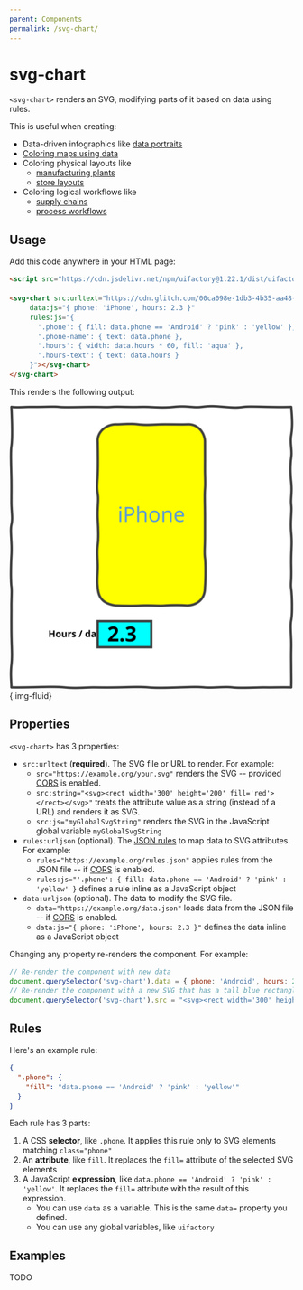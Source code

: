 ```yaml
---
parent: Components
permalink: /svg-chart/
---
```


# svg-chart

`<svg-chart>` renders an SVG, modifying parts of it based on data using rules.

This is useful when creating:

- Data-driven infographics like [data portraits](https://gramener.com/gramex/guide/workshop/data-portraits/)
- [Coloring maps using data](https://gramener.com/cartogram/)
- Coloring physical layouts like
  - [manufacturing plants](https://gramener.com/processmonitor/monitor)
  - [store layouts](https://gramener.com/store/retail_store_layout)
- Coloring logical workflows like
  - [supply chains](https://gramener.com/store/retail_supply_chain)
  - [process workflows](https://gramener.com/servicerequests/)

## Usage

Add this code anywhere in your HTML page:

```html
<script src="https://cdn.jsdelivr.net/npm/uifactory@1.22.1/dist/uifactory.min.js" import="@svg-chart"></script>

<svg-chart src:urltext="https://cdn.glitch.com/00ca098e-1db3-4b35-aa48-6155f65df538%2Fphone.svg?v=1623937023597"
     data:js="{ phone: 'iPhone', hours: 2.3 }"
     rules:js="{
       '.phone': { fill: data.phone == 'Android' ? 'pink' : 'yellow' },
       '.phone-name': { text: data.phone },
       '.hours': { width: data.hours * 60, fill: 'aqua' },
       '.hours-text': { text: data.hours }
     }"></svg-chart>
</svg-chart>
```

This renders the following output:

![svg-chart phone example output](img/svg-chart-phone.svg){.img-fluid}

## Properties

`<svg-chart>` has 3 properties:

- `src:urltext` (**required**). The SVG file or URL to render. For example:
  - `src="https://example.org/your.svg"` renders the SVG -- provided
    [CORS](https://developer.mozilla.org/en-US/docs/Web/HTTP/CORS) is enabled.
  - `src:string="<svg><rect width='300' height='200' fill='red'></rect></svg>"` treats the
    attribute value as a string (instead of a URL) and renders it as SVG.
  - `src:js="myGlobalSvgString"` renders the SVG in the JavaScript global variable `myGlobalSvgString`
- `rules:urljson` (optional). The [JSON rules](#rules) to map data to SVG attributes. For example:
  - `rules="https://example.org/rules.json"` applies rules from the JSON file -- if
    [CORS](https://developer.mozilla.org/en-US/docs/Web/HTTP/CORS) is enabled.
  - `rules:js="'.phone': { fill: data.phone == 'Android' ? 'pink' : 'yellow' }` defines a rule inline as a JavaScript object
- `data:urljson` (optional). The data to modify the SVG file.
  - `data="https://example.org/data.json"` loads data from the JSON file -- if
    [CORS](https://developer.mozilla.org/en-US/docs/Web/HTTP/CORS) is enabled.
  - `data:js="{ phone: 'iPhone', hours: 2.3 }"` defines the data inline as a JavaScript object
    <!-- TODO: make data:js the default -->

Changing any property re-renders the component. For example:

```js
// Re-render the component with new data
document.querySelector('svg-chart').data = { phone: 'Android', hours: 2.9}
// Re-render the component with a new SVG that has a tall blue rectangle
document.querySelector('svg-chart').src = "<svg><rect width='300' height='400' fill='blue'></rect></svg>"
```

## Rules

Here's an example rule:

```json
{
  ".phone": {
    "fill": "data.phone == 'Android' ? 'pink' : 'yellow'"
  }
}
```

Each rule has 3 parts:

1. A CSS **selector**, like `.phone`. It applies this rule only to SVG elements matching `class="phone"`
2. An **attribute**, like `fill`. It replaces the `fill=` attribute of the selected SVG elements
3. A JavaScript **expression**, like `data.phone == 'Android' ? 'pink' : 'yellow'`. It replaces the
   `fill=` attribute with the result of this expression.
   - You can use `data` as a variable. This is the same `data=` property you defined.
   - You can use any global variables, like `uifactory`

## Examples

TODO
